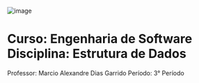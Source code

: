 ![image](https://github.com/yagojardimm/Trab-estrutura-de-dados/assets/134665777/614d11e6-d803-4651-8e18-17ed143ee903)

# Curso: Engenharia de Software Disciplina: Estrutura de Dados
  Professor: Marcio Alexandre Dias Garrido
  Período: 3° Período
  
